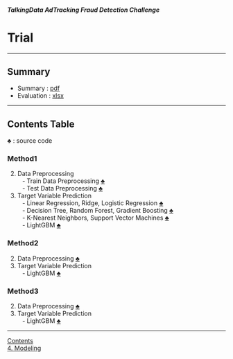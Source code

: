 ##### TalkingData AdTracking Fraud Detection Challenge
# Trial

---

## Summary
- Summary : [pdf](TalkingData%20AdTracking.pdf) <br>
- Evaluation : [xlsx](performance_evaluation.xlsx) <br>

 ---

## Contents Table
 ♣ : source code

 ### Method1
 2. Data Preprocessing <br>
 &ensp; - Train Data Preprocessing [♣](method1_02_1_Train_Data_Preprocessing.py) <br>
 &ensp; - Test Data Preprocessing [♣](method1_02_2_Test_Data_Preprocessing.py) <br>
 3. Target Variable Prediction <br>
 &ensp; - Linear Regression, Ridge, Logistic Regression [♣](method1_03_1_Target_Variable_Prediction.py) <br>
 &ensp; - Decision Tree, Random Forest, Gradient Boosting [♣](method1_03_2_Target_Variable_Prediction.py) <br>
 &ensp; - K-Nearest Neighbors, Support Vector Machines [♣](method1_03_3_Target_Variable_Prediction.py) <br>
 &ensp; - LightGBM [♣](method1_03_4_Target_Variable_Prediction.py) <br>

 ### Method2
 2. Data Preprocessing [♣](method2_02_Data_Preprocessing.py) <br>
 3. Target Variable Prediction <br>
 &ensp; - LightGBM [♣](method2_03_Target_Variable_Prediction.py) <br>

 ### Method3
 2. Data Preprocessing [♣](method3_02_Data_Preprocessing.py) <br>
 3. Target Variable Prediction <br>
 &ensp; - LightGBM [♣](method3_03_Target_Variable_Prediction.py) <br>

 ---

 [Contents](../README.md) <br>
 [4. Modeling](../04_Modeling.md)
